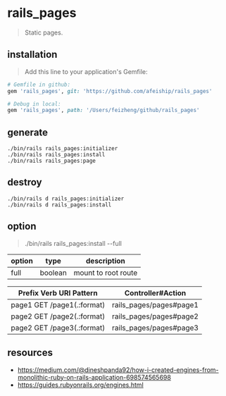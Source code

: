 # rails_pages
> Static pages.

## installation
> Add this line to your application's Gemfile:

```ruby
# Gemfile in github:
gem 'rails_pages', git: 'https://github.com/afeiship/rails_pages'

# Debug in local:
gem 'rails_pages', path: '/Users/feizheng/github/rails_pages'
```

## generate
```shell
./bin/rails rails_pages:initializer
./bin/rails rails_pages:install
./bin/rails rails_pages:page
```

## destroy
```shell
./bin/rails d rails_pages:initializer
./bin/rails d rails_pages:install
```

## option
> ./bin/rails rails_pages:install --full

| option | type    | description         |
| ------ | ------- | ------------------- |
| full   | boolean | mount to root route |

<!-- true -->
| Prefix Verb URI Pattern     | Controller#Action       |
| --------------------------- | ----------------------- |
| page1 GET  /page1(.:format) | rails_pages/pages#page1 |
| page2 GET  /page2(.:format) | rails_pages/pages#page2 |
| page2 GET  /page3(.:format) | rails_pages/pages#page3 |

## resources
- https://medium.com/@dineshpanda92/how-i-created-engines-from-monolithic-ruby-on-rails-application-698574565698
- https://guides.rubyonrails.org/engines.html
